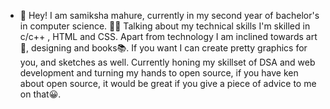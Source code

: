 - 👋 Hey! 
I am samiksha mahure, currently in my second year of bachelor's in computer science. 👩‍🎓
Talking about my technical skills I'm skilled in c/c++ , HTML and CSS. 
Apart from technology I am inclined towards art🎨, designing and books📚.
If you want I can create pretty graphics for you, and sketches as well.
Currently honing my skillset of DSA and web development and turning my hands to open source, if you have ken about open source, it would be great if you give a piece of advice to me on that😀.

<!---
samiksha-5/samiksha-5 is a ✨ special ✨ repository because its `README.md` (this file) appears on your GitHub profile.
You can click the Preview link to take a look at your changes.
--->
